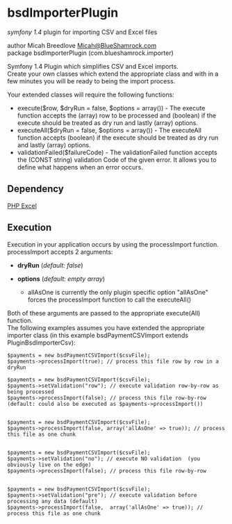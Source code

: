 bsdImporterPlugin
=================
*symfony 1.4* plugin for importing CSV and Excel files  
  
author Micah Breedlove <Micah@BlueShamrock.com>  
package bsdImporterPlugin (com.blueshamrock.importer)  

Symfony 1.4 Plugin which simplifies CSV and Excel imports.  
Create your own classes which extend the appropriate class and with in a few minutes you 
will be ready to being the import process.  
  
Your extended classes will require the following functions:  
 * execute($row, $dryRun = false, $options = array()) - The execute function accepts the (array) row to be processed and (boolean) if the execute should be treated as dry run and lastly (array) options.  
 * executeAll($dryRun = false, $options = array()) - The executeAll function accepts (boolean) if the execute should be treated as dry run and lastly (array) options.  
 * validationFailed($failureCode) - The validationFailed function accepts the (CONST string) validation Code of the given error. It allows you to define what happens when an error occurs.  
  
Dependency
---------
[PHP Excel](http://phpexcel.codeplex.com)  

Execution
---------
Execution in your application occurs by using the processImport function. processImport accepts 2 arguments:  

   * **dryRun** (*default: false*)  
   * **options** (*default: empty array*)   

     * allAsOne is currently the only plugin specific option "allAsOne" forces the processImport function to call the executeAll()  
  
Both of these arguments are passed to the appropriate execute(All) function.  
The following examples assumes you have extended the appropriate importer class (in this example bsdPaymentCSVImport extends PluginBsdImporterCsv):  
    
    $payments = new bsdPaymentCSVImport($csvFile);  
    $payments->processImport(true); // process this file row by row in a dryRun  
       
    $payments = new bsdPaymentCSVImport($csvFile);  
    $payments->setValidation("row"); // execute validation row-by-row as being processed  
    $payments->processImport(false); // process this file row-by-row  (default: could also be executed as $payments->processImport())  
      
       
    $payments = new bsdPaymentCSVImport($csvFile);  
    $payments->processImport(false, array('allAsOne' => true)); // process this file as one chunk  
      
       
    $payments = new bsdPaymentCSVImport($csvFile);  
    $payments->setValidation("no"); // execute NO validation  (you obviously live on the edge)  
    $payments->processImport(false); // process this file row-by-row   
      
       
    $payments = new bsdPaymentCSVImport($csvFile);  
    $payments->setValidation("pre"); // execute validation before processing any data (default)  
    $payments->processImport(false,  array('allAsOne' => true)); // process this file as one chunk  


